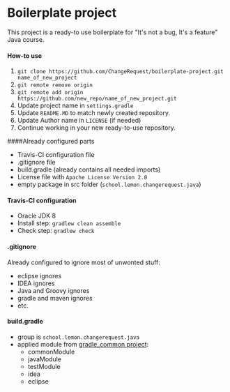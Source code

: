 Boilerplate project
===============
This project is a ready-to use boilerplate for "It's not a bug, It's a feature" Java course.

#### How-to use

1. `git clone https://github.com/ChangeRequest/boilerplate-project.git name_of_new_project`
2. `git remote remove origin`
3. `git remote add origin https://github.com/new_repo/name_of_new_project.git`
4. Update project name in `settings.gradle`
5. Update `README.MD` to match newly created repository.
6. Update Author name in `LICENSE` (if needed)
7. Continue working in your new ready-to-use repository.

####Already configured parts

* Travis-CI configuration file
* .gitignore file
* build.gradle (already contains all needed imports)
* License file with `Apache License Version 2.0`
* empty package in src folder (`school.lemon.changerequest.java`)

#### Travis-CI configuration
* Oracle JDK 8
* Install step: `gradlew clean assemble`
* Check step: `gradlew check`

#### .gitignore
Already configured to ignore most of unwonted stuff:
* eclipse ignores
* IDEA ignores
* Java and Groovy ignores
* gradle and maven ignores
* etc.

#### build.gradle
* group is `school.lemon.changerequest.java`
* applied module from [gradle_common project]:
  * commonModule
  * javaModule
  * testModule
  * idea
  * eclipse


  
[gradle_common project]: https://github.com/ChangeRequest/gradle_common

